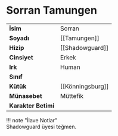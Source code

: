 # Sorran Tamungen  
|  |  |  
|---|---|  
| **İsim** | Sorran |  
| **Soyadı** | [[Tamungen]] |  
| **Hizip** | [[Shadowguard]] |  
| **Cinsiyet** | Erkek |  
| **Irk** | Human |  
| **Sınıf** |  |  
| **Kütük** | [[Könningsburg]] |  
| **Münasebet** | Müttefik |  
| **Karakter Betimi** |  |  
  
  
!!! note "İlave Notlar"  
	Shadowguard üyesi teğmen.  
